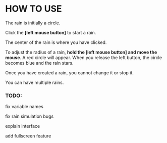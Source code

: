 # HOW TO USE

The rain is initially a circle.

Click the **[left mouse button]** to start a rain.

The center of the rain is where you have clicked.


To adjust the radius of a rain, **hold the [left mouse button] and move the mouse**. A red circle will appear.  When you release the left button, the circle becomes blue and the rain stars.

Once you have created a rain, you cannot change it or stop it.

You can have multiple rains.


### TODO:
fix variable names

fix rain simulation bugs

explain interface

add fullscreen feature
